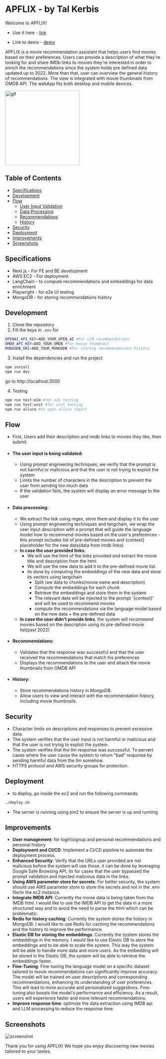 # APFLIX - by Tal Kerbis
Welcome to APFLIX! 

- Use it here - [link](http://www.talkerbis.com)

- Link to demo - [demo](https://app.storylane.io/share/1uozjpd96qh3)



APFLIX is a movie recommendation assistant that helps users find movies based on their preferences. Users can provide a description of what they're looking for and share IMDb links to movies they're interested in order to enrich the recommendations since the system holds pre defined data updated up to 2022.
More than that, user can overview the general history of recommendations.
The view is integrated with movie thumbnails from OMDB API.
The webApp fits both desktop and mobile devices.

<img src="./public/demo.gif" alt="gif" width="240"/>

## Table of Contents
- [Specifications](#Specifications)
- [Development](#Development)
- [Flow](#Flow)
   - [User Input Validation](#The-user-input-is-being-validated)
  - [Data Processing](#Data-Processing)
  - [Recommendations](#Recommendations)
  - [History](#History)
- [Security](#Security)
- [Deployment](#Deployment)
- [Improvements](#Improvements)
- [Screenshots](#Screenshots)

## Specifications
- Next.js - For FE and BE development
- AWS EC2 - For deployment
- LangChain - to compute recommendations and embeddings for data enrichment
- Playwright - for e2e UI testing
- MongoDB - for storing recommendations history

## Development
1. Clone the repository 
2. Fill the keys in `.env` for 
```bash
OPENAI_API_KEY=ADD_YOUR_OPEN_AI #For LLM recommendations
OMDB_API_KEY=ADD_YOUR_OMDB #For movie thumbnail
MONGODB_URI=ADD_YOUR_MONGODB #For storing recommendations history
```
3. Install the dependencies and run the project
```bash
npm install
npm run dev
```
go to http://localhost:3000

4. Testing
```bash
npm run test:e2e #for e2e testing
npm run test:unit #for unit testing
npm run allure #to open allure report
```


## Flow
- First, Users add their description and imdb links to movies they like, then submit.
- #### **The user input is being validated**:
    - Using prompt engineering techniques, we verify that the prompt is not harmful or malicious and that the user is not trying to exploit the system
    - Limits the number of characters in the description to prevent the user from sending too much data
    - If the validation fails, the system will display an error message to the user
- #### **Data processing**:
    - We extract the link using regex, store them and display it to the user
    - Using prompt engineering techniques and langchain, we wrap the user input description with a prompt that will guide the language model how to recommend movies based on the user's preferences - this prompt includes list of pre-defined movies and {context} placeholder for the new data(data from imdb links)
    - **In case the user provided links**:
        - We will use the html of the links provided and extract the movie title and description from the html
        - We will use the new data to add it to the pre-defined movie list.
        - its done by computing the embeddings of the new data and store its vectors using langchain
            - Split raw data to chunks(movie name and description)
            - Compute the embeddings for each chunk
            - Retrieve the embeddings and store them in the system
            - The relevant data will be injected to the prompt '{context}' and will be used to recommend movies
            - compute the recommendations via the language model based on the new data + the pre-defined data
    - **In case the user didn't provide links**, the system will recommend movies based on the description using its pre-defined movie list(past 2022)
- #### **Recommendations**:
    - Validates that the response was successful and that the user received the recommendations that match his preferences
    - Displays the recommendations to the user and attach the movie thumbnails from OMDB API
- #### **History**:
  - Store recommendations history in MongoDB.
  - Allow users to view and interact with the recommendation history, including movie thumbnails.

## Security
- Character limits on descriptions and responses to prevent excessive data.
- The system verifies that the user input is not harmful or malicious and that the user is not trying to exploit the system.
- The system verifies that the llm response was successful. To pervert cases where the user cause the system to return "bad" response by sending harmful data from the llm somehow.
- HTTPS protocol and AWS security groups for protection.


## Deployment
- to deploy, go inside the ec2 and run the following commands:
```bash
./deploy.sh
```
- The server is running using pm2 to ensure the server is up and running

## Improvements
- **User management**: for login\signup and personal recommendations and personal history 
- **Deployment and CI/CD**: Implement a CI/CD pipeline to automate the deployment process. 
- **Enhanced Security**: Verify that the URLs user provided are not malicious before the system will use those, it can be done by leveraging Google Safe Browsing API, its for cases that the user bypassed the prompt validation and injected malicious data in the links.
- **Using AWS parameter store for secrets**: For better security, the system should use AWS parameter store to store the secrets and not in the .env file/in the ec2 instance.
- **Integrate IMDB API**: Currently the movie data is being taken from the IMDB html. I would like to use the IMDB API to get the data in a more structured way and to avoid the need to parse the html which can be problematic.
- **Redis for history caching**: Currently the system stores the history in MongoDB. I would like to use Redis for caching the recommendations and the history to improve the performance.
- **Elastic DB for storing the embeddings**: Currently the system stores the embeddings in the memory. I would like to use Elastic DB to store the embeddings and to be able to scale the system. This way the system will be able to handle more data and more users. As the embedding will be stored in the Elastic DB, the system will be able to retrieve the embeddings faster.
- **Fine-Tuning**: Fine-tuning the language model on a specific dataset tailored to movie recommendations can significantly improve accuracy. The model will be trained on user descriptions and corresponding recommendations, enhancing its understanding of user preferences. This will lead to more accurate and personalized suggestions. Fine-tuning also boosts the model's performance and efficiency. As a result, users will experience faster and more relevant recommendations.
- **Improve response time**: optimize the data extraction using IMDB api and LLM processing to reduce the response time


## Screenshots
![screenshot](./public/readme.png)

Thank you for using APFLIX! We hope you enjoy discovering new movies tailored to your tastes.